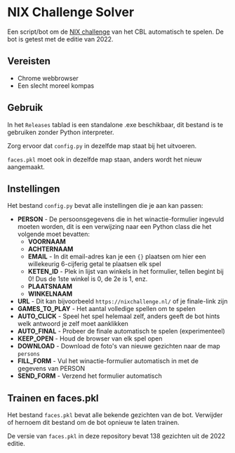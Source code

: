 # NIX Challenge Solver
Een script/bot om de [NIX challenge](https://nixchallenge.nl/) van het CBL automatisch te spelen.
De bot is getest met de editie van 2022.

## Vereisten
- Chrome webbrowser
- Een slecht moreel kompas

## Gebruik
In het `Releases` tablad is een standalone .exe beschikbaar, dit bestand is te gebruiken zonder Python interpreter.

Zorg ervoor dat `config.py` in dezelfde map staat bij het uitvoeren.

`faces.pkl` moet ook in dezelfde map staan, anders wordt het nieuw aangemaakt.

## Instellingen
Het bestand `config.py` bevat alle instellingen die je aan kan passen:
- **PERSON** - De persoonsgegevens die in het winactie-formulier ingevuld moeten worden, dit is een verwijzing naar een Python class die het volgende moet bevatten:
  - **VOORNAAM**
  - **ACHTERNAAM**
  - **EMAIL** - In dit email-adres kan je een `{}` plaatsen om hier een willekeurig 6-cijferig getal te plaatsen elk spel
  - **KETEN_ID** - Plek in lijst van winkels in het formulier, tellen begint bij 0! Dus de 1ste winkel is 0, de 2e is 1, enz.
  - **PLAATSNAAM**
  - **WINKELNAAM**
- **URL** - Dit kan bijvoorbeeld `https://nixchallenge.nl/` of je finale-link zijn
- **GAMES_TO_PLAY** - Het aantal volledige spellen om te spelen
- **AUTO_CLICK** - Speel het spel helemaal zelf, anders geeft de bot hints welk antwoord je zelf moet aanklikken
- **AUTO_FINAL** - Probeer de finale automatisch te spelen (experimenteel)
- **KEEP_OPEN** - Houd de browser van elk spel open
- **DOWNLOAD** - Download de foto's van nieuwe gezichten naar de map `persons`
- **FILL_FORM** - Vul het winactie-formulier automatisch in met de gegevens van PERSON
- **SEND_FORM** - Verzend het formulier automatisch

## Trainen en faces.pkl
Het bestand `faces.pkl` bevat alle bekende gezichten van de bot.
Verwijder of hernoem dit bestand om de bot opnieuw te laten trainen.

De versie van `faces.pkl` in deze repository bevat 138 gezichten uit de 2022 editie.
